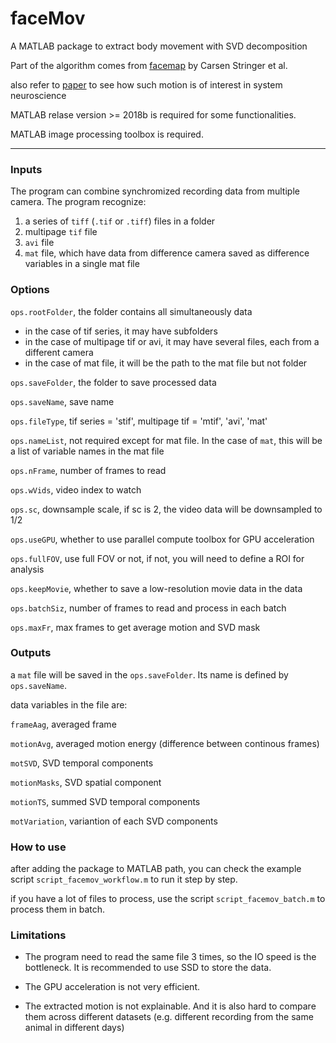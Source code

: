 # faceMov

A MATLAB package to extract body movement with SVD decomposition

Part of the algorithm comes from [facemap](https://github.com/MouseLand/facemap) by Carsen Stringer et al.

also refer to [paper](https://science.sciencemag.org/content/364/6437/eaav7893.abstract) to see how such motion is of interest in system neuroscience

MATLAB relase version >= 2018b is required for some functionalities.

MATLAB image processing toolbox is required.

---

### Inputs

The program can combine synchromized recording data from multiple camera. The program recognize:

1. a series of `tiff` (`.tif` or `.tiff`) files in a folder 
2. multipage `tif` file
3. `avi` file
4. `mat` file, which have data from difference camera saved as difference variables in a single mat file


### Options

`ops.rootFolder`, the folder contains all simultaneously data

* in the case of tif series, it may have subfolders
* in the case of multipage tif or avi, it may have several files, each from a different camera
* in the case of mat file, it will be the path to the mat file but not folder

`ops.saveFolder`, the folder to save processed data

`ops.saveName`, save name

`ops.fileType`, tif series = 'stif', multipage tif = 'mtif', 'avi', 'mat'

`ops.nameList`, not required except for mat file. In the case of `mat`, this will be a list of variable names in the mat file

`ops.nFrame`, number of frames to read

`ops.wVids`, video index to watch

`ops.sc`, downsample scale, if sc is 2, the video data will be downsampled to 1/2

`ops.useGPU`, whether to use parallel compute toolbox for GPU acceleration

`ops.fullFOV`, use full FOV or not, if not, you will need to define a ROI for analysis

`ops.keepMovie`, whether to save a low-resolution movie data in the data

`ops.batchSiz`, number of frames to read and process in each batch

`ops.maxFr`, max frames to get average motion and SVD mask


### Outputs
a `mat` file will be saved in the `ops.saveFolder`. Its name is defined by `ops.saveName`.

data variables in the file are:

`frameAag`, averaged frame

`motionAvg`, averaged motion energy (difference between continous frames)

`motSVD`, SVD temporal components

`motionMasks`, SVD spatial component

`motionTS`, summed SVD temporal components

`motVariation`, variantion of each SVD components

### How to use

after adding the package to MATLAB path, you can check the example script `script_facemov_workflow.m` to run it step by step.

if you have a lot of files to process, use the script `script_facemov_batch.m` to process them in batch.

### Limitations

* The program need to read the same file 3 times, so the IO speed is the bottleneck. It is recommended to use SSD to store the data.

* The GPU acceleration is not very efficient.

* The extracted motion is not explainable. And it is also hard to compare them across different datasets (e.g. different recording from the same animal in different days)